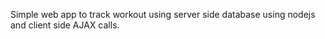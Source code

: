 Simple web app to track workout using server side database using nodejs and client side AJAX calls.
